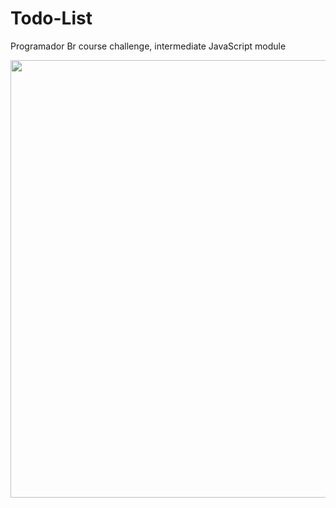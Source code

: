 # Todo-List
Programador Br course challenge, intermediate JavaScript module

<div align="center">
<img src="https://user-images.githubusercontent.com/77081114/138371898-fd1422e9-041b-4374-9d83-53f61a4e964a.png" width="700px" />
  </div>



